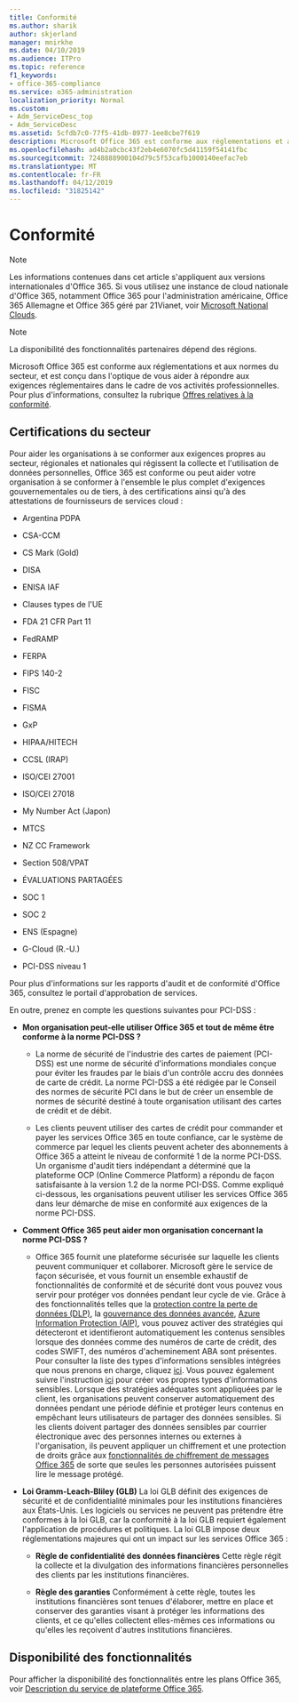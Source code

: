 ```yaml
---
title: Conformité
ms.author: sharik
author: skjerland
manager: mnirkhe
ms.date: 04/10/2019
ms.audience: ITPro
ms.topic: reference
f1_keywords:
- office-365-compliance
ms.service: o365-administration
localization_priority: Normal
ms.custom:
- Adm_ServiceDesc_top
- Adm_ServiceDesc
ms.assetid: 5cfdb7c0-77f5-41db-8977-1ee8cbe7f619
description: Microsoft Office 365 est conforme aux réglementations et aux normes du secteur, et est conçu dans l'optique de vous aider à répondre aux exigences réglementaires dans le cadre de vos activités professionnelles. Pour plus d'informations, consultez la rubrique Offres relatives à la conformité.
ms.openlocfilehash: ad4b2a0cbc43f2eb4e6070fc5d41159f54141fbc
ms.sourcegitcommit: 7248888900104d79c5f53cafb1000140eefac7eb
ms.translationtype: MT
ms.contentlocale: fr-FR
ms.lasthandoff: 04/12/2019
ms.locfileid: "31825142"
---
```

# <a name="compliance"></a>Conformité

> [!NOTE]
> Les informations contenues dans cet article s'appliquent aux versions internationales d'Office 365. Si vous utilisez une instance de cloud nationale d'Office 365, notamment Office 365 pour l'administration américaine, Office 365 Allemagne et Office 365 géré par 21Vianet, voir [Microsoft National Clouds](https://go.microsoft.com/fwlink/?linkid=841582). 
  
> [!NOTE]
> La disponibilité des fonctionnalités partenaires dépend des régions. 
  
Microsoft Office 365 est conforme aux réglementations et aux normes du secteur, et est conçu dans l'optique de vous aider à répondre aux exigences réglementaires dans le cadre de vos activités professionnelles. Pour plus d'informations, consultez la rubrique [Offres relatives à la conformité](https://go.microsoft.com/fwlink/?linkid=864391).
  
## <a name="industry-certifications"></a>Certifications du secteur

Pour aider les organisations à se conformer aux exigences propres au secteur, régionales et nationales qui régissent la collecte et l'utilisation de données personnelles, Office 365 est conforme ou peut aider votre organisation à se conformer à l'ensemble le plus complet d'exigences gouvernementales ou de tiers, à des certifications ainsi qu'à des attestations de fournisseurs de services cloud :
  
- Argentina PDPA
    
- CSA-CCM
    
- CS Mark (Gold)
    
- DISA
    
- ENISA IAF
    
- Clauses types de l'UE
    
- FDA 21 CFR Part 11
    
- FedRAMP
    
- FERPA
    
- FIPS 140-2
    
- FISC
    
- FISMA
    
- GxP
    
- HIPAA/HITECH
    
- CCSL (IRAP)
    
- ISO/CEI 27001
    
- ISO/CEI 27018
    
- My Number Act (Japon)
    
- MTCS
    
- NZ CC Framework
    
- Section 508/VPAT
    
- ÉVALUATIONS PARTAGÉES
    
- SOC 1
    
- SOC 2
    
- ENS (Espagne)
    
- G-Cloud (R.-U.)
    
- PCI-DSS niveau 1
    
Pour plus d'informations sur les rapports d'audit et de conformité d'Office 365, consultez le portail d'approbation de services.
  
En outre, prenez en compte les questions suivantes pour PCI-DSS :
  
- **Mon organisation peut-elle utiliser Office 365 et tout de même être conforme à la norme PCI-DSS ?**
    
  - La norme de sécurité de l'industrie des cartes de paiement (PCI-DSS) est une norme de sécurité d'informations mondiales conçue pour éviter les fraudes par le biais d'un contrôle accru des données de carte de crédit. La norme PCI-DSS a été rédigée par le Conseil des normes de sécurité PCI dans le but de créer un ensemble de normes de sécurité destiné à toute organisation utilisant des cartes de crédit et de débit.
    
  - Les clients peuvent utiliser des cartes de crédit pour commander et payer les services Office 365 en toute confiance, car le système de commerce par lequel les clients peuvent acheter des abonnements à Office 365 a atteint le niveau de conformité 1 de la norme PCI-DSS. Un organisme d'audit tiers indépendant a déterminé que la plateforme OCP (Online Commerce Platform) a répondu de façon satisfaisante à la version 1.2 de la norme PCI-DSS. Comme expliqué ci-dessous, les organisations peuvent utiliser les services Office 365 dans leur démarche de mise en conformité aux exigences de la norme PCI-DSS.
    
- **Comment Office 365 peut aider mon organisation concernant la norme PCI-DSS ?**
    
  - Office 365 fournit une plateforme sécurisée sur laquelle les clients peuvent communiquer et collaborer. Microsoft gère le service de façon sécurisée, et vous fournit un ensemble exhaustif de fonctionnalités de conformité et de sécurité dont vous pouvez vous servir pour protéger vos données pendant leur cycle de vie. Grâce à des fonctionnalités telles que la [protection contre la perte de données (DLP)](https://go.microsoft.com/fwlink/?linkid=868520), la [gouvernance des données avancée](https://go.microsoft.com/fwlink/?linkid=863925), [Azure Information Protection (AIP)](https://go.microsoft.com/fwlink/?linkid=868521), vous pouvez activer des stratégies qui détecteront et identifieront automatiquement les contenus sensibles lorsque des données comme des numéros de carte de crédit, des codes SWIFT, des numéros d'acheminement ABA sont présentes. Pour consulter la liste des types d'informations sensibles intégrées que nous prenons en charge, cliquez [ici](https://go.microsoft.com/fwlink/?linkid=868522). Vous pouvez également suivre l'instruction [ici](https://go.microsoft.com/fwlink/?linkid=868523) pour créer vos propres types d'informations sensibles. Lorsque des stratégies adéquates sont appliquées par le client, les organisations peuvent conserver automatiquement des données pendant une période définie et protéger leurs contenus en empêchant leurs utilisateurs de partager des données sensibles. Si les clients doivent partager des données sensibles par courrier électronique avec des personnes internes ou externes à l'organisation, ils peuvent appliquer un chiffrement et une protection de droits grâce aux [fonctionnalités de chiffrement de messages Office 365](https://go.microsoft.com/fwlink/?linkid=858986) de sorte que seules les personnes autorisées puissent lire le message protégé. 
    
- **Loi Gramm-Leach-Bliley (GLB)** La loi GLB définit des exigences de sécurité et de confidentialité minimales pour les institutions financières aux États-Unis. Les logiciels ou services ne peuvent pas prétendre être conformes à la loi GLB, car la conformité à la loi GLB requiert également l'application de procédures et politiques. La loi GLB impose deux réglementations majeures qui ont un impact sur les services Office 365 : 
    
  - **Règle de confidentialité des données financières** Cette règle régit la collecte et la divulgation des informations financières personnelles des clients par les institutions financières. 
    
  - **Règle des garanties** Conformément à cette règle, toutes les institutions financières sont tenues d'élaborer, mettre en place et conserver des garanties visant à protéger les informations des clients, et ce qu'elles collectent elles-mêmes ces informations ou qu'elles les reçoivent d'autres institutions financières. 
    
## <a name="feature-availability"></a>Disponibilité des fonctionnalités

Pour afficher la disponibilité des fonctionnalités entre les plans Office 365, voir [Description du service de plateforme Office 365](https://technet.microsoft.com/en-us/library/office-365-platform-service-description.aspx).
  

